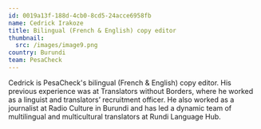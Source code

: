 ```yaml
---
id: 0019a13f-188d-4cb0-8cd5-24acce6958fb
name: Cedrick Irakoze
title: Bilingual (French & English) copy editor
thumbnail:
  src: /images/image9.png
country: Burundi
team: PesaCheck
---
```


Cedrick is PesaCheck's bilingual (French & English) copy editor. His previous experience was at Translators without Borders, where he worked as a linguist and translators’ recruitment officer. He also worked as a journalist at Radio Culture in Burundi and has led a dynamic team of multilingual and multicultural translators at Rundi Language Hub.
